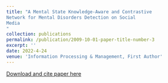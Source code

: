 ```yaml
---
title: "A Mental State Knowledge-Aware and Contrastive
Network for Mental Disorders Detection on Social
Media
"
collection: publications
permalink: /publication/2009-10-01-paper-title-number-3
excerpt: ''
date: 2022-4-24
venue: 'Information Processing & Management, First Author'
---
```


[Download and cite paper here]()

